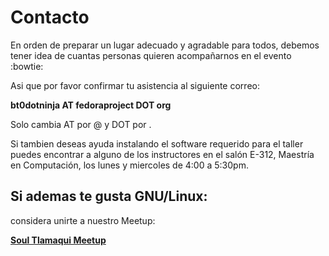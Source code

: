 # Contacto

En orden de preparar un lugar adecuado y agradable para todos, debemos tener idea de cuantas personas quieren acompañarnos en el evento :bowtie:

Asi que por favor confirmar tu asistencia al siguiente correo:

**bt0dotninja AT fedoraproject DOT org** 

Solo cambia AT por @ y DOT por .

Si tambien deseas ayuda instalando el software requerido para el taller puedes encontrar a alguno de los instructores en el salón
E-312, Maestría en Computación, los lunes y miercoles de 4:00 a 5:30pm.

## Si ademas te gusta GNU/Linux:

considera unirte a nuestro Meetup:

**[Soul Tlamaqui Meetup](https://www.meetup.com/Soul-Tlamaqui/)**
